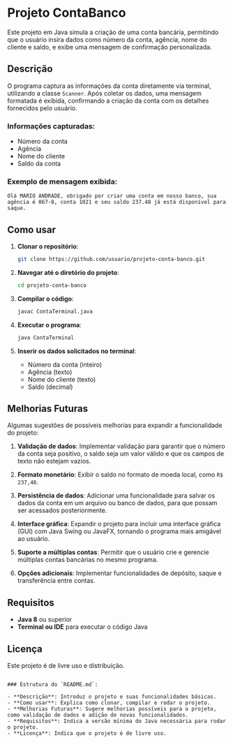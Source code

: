 # Projeto ContaBanco

Este projeto em Java simula a criação de uma conta bancária, permitindo que o usuário insira dados como número da conta, agência, nome do cliente e saldo, e exibe uma mensagem de confirmação personalizada.

## Descrição

O programa captura as informações da conta diretamente via terminal, utilizando a classe `Scanner`. Após coletar os dados, uma mensagem formatada é exibida, confirmando a criação da conta com os detalhes fornecidos pelo usuário.

### Informações capturadas:
- Número da conta
- Agência
- Nome do cliente
- Saldo da conta

### Exemplo de mensagem exibida:

```
Olá MARIO ANDRADE, obrigado por criar uma conta em nosso banco, sua agência é 067-8, conta 1021 e seu saldo 237.48 já está disponível para saque.
```

## Como usar

1. **Clonar o repositório**:
   ```bash
   git clone https://github.com/usuario/projeto-conta-banco.git
   ```
   
2. **Navegar até o diretório do projeto**:
   ```bash
   cd projeto-conta-banco
   ```

3. **Compilar o código**:
   ```bash
   javac ContaTerminal.java
   ```

4. **Executar o programa**:
   ```bash
   java ContaTerminal
   ```

5. **Inserir os dados solicitados no terminal**:
   - Número da conta (inteiro)
   - Agência (texto)
   - Nome do cliente (texto)
   - Saldo (decimal)

## Melhorias Futuras

Algumas sugestões de possíveis melhorias para expandir a funcionalidade do projeto:

1. **Validação de dados**: Implementar validação para garantir que o número da conta seja positivo, o saldo seja um valor válido e que os campos de texto não estejam vazios.
   
2. **Formato monetário**: Exibir o saldo no formato de moeda local, como `R$ 237,48`.

3. **Persistência de dados**: Adicionar uma funcionalidade para salvar os dados da conta em um arquivo ou banco de dados, para que possam ser acessados posteriormente.

4. **Interface gráfica**: Expandir o projeto para incluir uma interface gráfica (GUI) com Java Swing ou JavaFX, tornando o programa mais amigável ao usuário.

5. **Suporte a múltiplas contas**: Permitir que o usuário crie e gerencie múltiplas contas bancárias no mesmo programa.

6. **Opções adicionais**: Implementar funcionalidades de depósito, saque e transferência entre contas.

## Requisitos

- **Java 8** ou superior
- **Terminal ou IDE** para executar o código Java

## Licença

Este projeto é de livre uso e distribuição.
```

### Estrutura do `README.md`:

- **Descrição**: Introduz o projeto e suas funcionalidades básicas.
- **Como usar**: Explica como clonar, compilar e rodar o projeto.
- **Melhorias Futuras**: Sugere melhorias possíveis para o projeto, como validação de dados e adição de novas funcionalidades.
- **Requisitos**: Indica a versão mínima do Java necessária para rodar o projeto.
- **Licença**: Indica que o projeto é de livre uso.